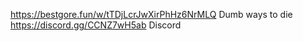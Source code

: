 https://bestgore.fun/w/tTDjLcrJwXirPhHz6NrMLQ Dumb ways to die <br >
https://discord.gg/CCNZ7wH5ab Discord
